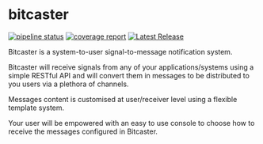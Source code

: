 # bitcaster


[![pipeline status](https://gitlab.com/os4d/bitcaster/bitcaster/badges/develop/pipeline.svg)](https://gitlab.com/os4d/bitcaster/bitcaster/-/commits/develop)
 [![coverage report](https://gitlab.com/os4d/bitcaster/bitcaster/badges/develop/coverage.svg)](https://gitlab.com/os4d/bitcaster/bitcaster/-/commits/develop)
 [![Latest Release](https://gitlab.com/os4d/bitcaster/bitcaster/-/badges/release.svg)](https://gitlab.com/os4d/bitcaster/bitcaster/-/releases)


Bitcaster is a system-to-user signal-to-message notification system.

Bitcaster will receive signals from any of your applications/systems using a simple RESTful API and will convert them in messages to be distributed to you users via a plethora of channels.

Messages content is customised at user/receiver level using a flexible template system.

Your user will be empowered with an easy to use console to choose how to receive the messages configured in Bitcaster.
